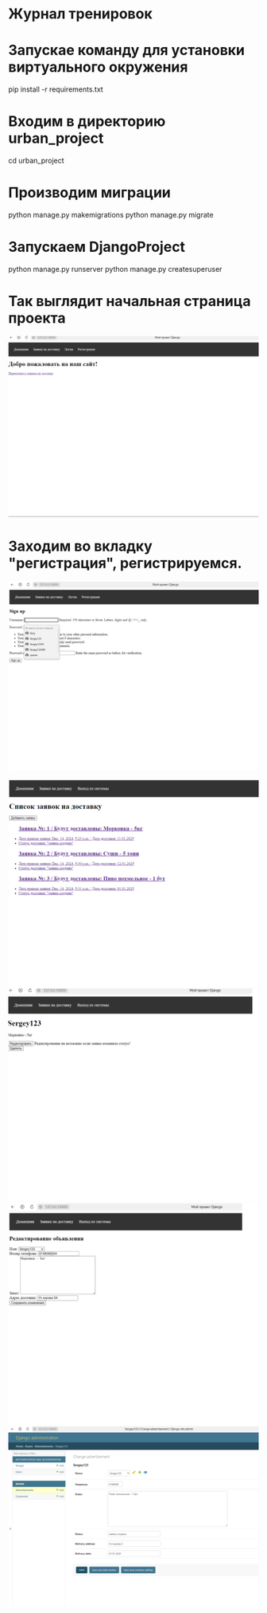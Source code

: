 # Журнал тренировок 

# Запускае команду для установки виртуального окружения
pip install -r requirements.txt
# Входим в директорию urban_project
cd urban_project
# Производим миграции
python manage.py makemigrations
python manage.py migrate
# Запускаем DjangoProject
python manage.py runserver
python manage.py createsuperuser

# Так выглядит начальная страница проекта

![Uploading 1.png…](https://github.com/SergeyTsVL/TZ_vacancy/blob/main/images/1.png)

# Заходим во вкладку "регистрация", регистрируемся.

![Uploading 1.png…](https://github.com/SergeyTsVL/TZ_vacancy/blob/main/images/2.png)

![Uploading 1.png…](https://github.com/SergeyTsVL/TZ_vacancy/blob/main/images/3.png)
![Uploading 1.png…](https://github.com/SergeyTsVL/TZ_vacancy/blob/main/images/4.png)
![Uploading 1.png…](https://github.com/SergeyTsVL/TZ_vacancy/blob/main/images/5.png)
![Uploading 1.png…](https://github.com/SergeyTsVL/TZ_vacancy/blob/main/images/6.png)
